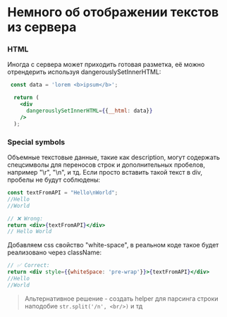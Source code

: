 # Немного об отображении текстов из сервера

### HTML

Иногда с сервера может приходить готовая разметка, её можно отрендерить используя dangerouslySetInnerHTML:

```jsx
 const data = 'lorem <b>ipsum</b>';

  return (
    <div
      dangerouslySetInnerHTML={{__html: data}}
    />
  );
```
### Special symbols

Объемные текстовые данные, такие как description, могут содержать спецсимволы для переносов строк и дополнительных пробелов, например  "\r", "\n", и тд. Если просто вставить такой текст в div, пробелы не будут соблюдены:

```jsx
const textFromAPI = "Hello\nWorld"; 
//Hello
//World

// ❌ Wrong:
return <div>{textFromAPI}</div> 
// Hello World
```
Добавляем css свойство "white-space", в реальном коде такое будет реализовано через className:
```jsx
// ✅ Correct:
return <div style={{whiteSpace: 'pre-wrap'}}>{textFromAPI}</div> 
//Hello
//World
```
> Альтернативное решение - создать helper для парсинга строки наподобие `str.split('/n', <br/>)` и тд
